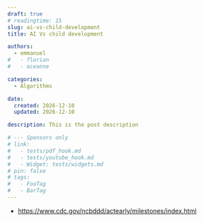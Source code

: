 ```yaml
---
draft: true
# readingtime: 15
slug: ai-vs-child-development
title: AI Vs child development

authors:
  - emmanuel
#   - florian
#   - oceanne

categories:
  - Algorithms

date:
  created: 2026-12-10
  updated: 2026-12-10

description: This is the post description

# --- Sponsors only
# link:
#   - tests/pdf_hook.md
#   - tests/youtube_hook.md
#   - Widget: tests/widgets.md
# pin: false
# tags:
#   - FooTag
#   - BarTag
---
```



 * https://www.cdc.gov/ncbddd/actearly/milestones/index.html

 <!-- end-of-excerpt -->
